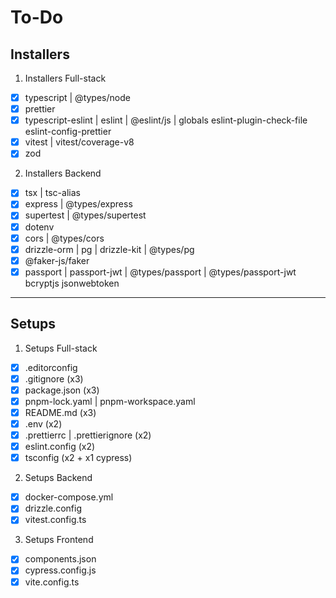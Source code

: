 # To-Do

## Installers

1. Installers Full-stack

- [x] typescript | @types/node
- [x] prettier
- [x] typescript-eslint | eslint | @eslint/js | globals
      eslint-plugin-check-file
      eslint-config-prettier
- [x] vitest | vitest/coverage-v8
- [x] zod

2. Installers Backend

- [x] tsx | tsc-alias
- [x] express | @types/express
- [x] supertest | @types/supertest
- [x] dotenv
- [x] cors | @types/cors
- [x] drizzle-orm | pg | drizzle-kit | @types/pg
- [x] @faker-js/faker
- [x] passport | passport-jwt | @types/passport | @types/passport-jwt
      bcryptjs
      jsonwebtoken

---

## Setups

1. Setups Full-stack

- [x] .editorconfig
- [x] .gitignore (x3)
- [x] package.json (x3)
- [x] pnpm-lock.yaml | pnpm-workspace.yaml
- [x] README.md (x3)
- [x] .env (x2)
- [x] .prettierrc | .prettierignore (x2)
- [x] eslint.config (x2)
- [x] tsconfig (x2 + x1 cypress)

2. Setups Backend

- [x] docker-compose.yml
- [x] drizzle.config
- [x] vitest.config.ts

3. Setups Frontend

- [x] components.json
- [x] cypress.config.js
- [x] vite.config.ts
